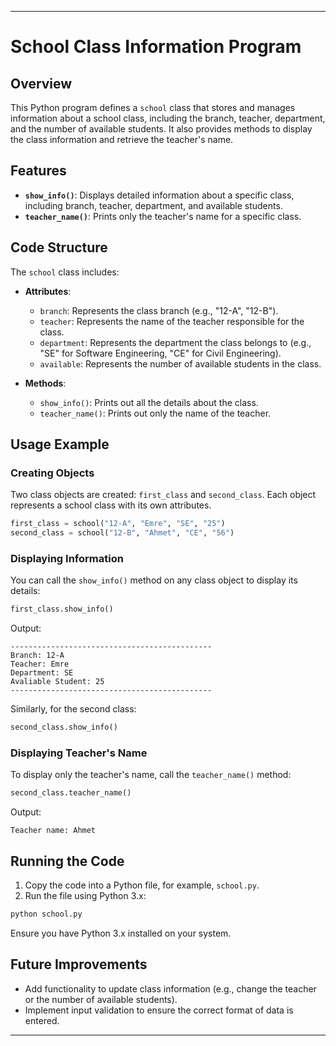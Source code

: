 
---

# School Class Information Program

## Overview

This Python program defines a `school` class that stores and manages information about a school class, including the branch, teacher, department, and the number of available students. It also provides methods to display the class information and retrieve the teacher's name.

## Features

- **`show_info()`**: Displays detailed information about a specific class, including branch, teacher, department, and available students.
- **`teacher_name()`**: Prints only the teacher's name for a specific class.

## Code Structure

The `school` class includes:
- **Attributes**:
  - `branch`: Represents the class branch (e.g., "12-A", "12-B").
  - `teacher`: Represents the name of the teacher responsible for the class.
  - `department`: Represents the department the class belongs to (e.g., "SE" for Software Engineering, "CE" for Civil Engineering).
  - `available`: Represents the number of available students in the class.

- **Methods**:
  - `show_info()`: Prints out all the details about the class.
  - `teacher_name()`: Prints out only the name of the teacher.

## Usage Example

### Creating Objects

Two class objects are created: `first_class` and `second_class`. Each object represents a school class with its own attributes.

```python
first_class = school("12-A", "Emre", "SE", "25")
second_class = school("12-B", "Ahmet", "CE", "56")
```

### Displaying Information

You can call the `show_info()` method on any class object to display its details:

```python
first_class.show_info()
```

Output:
```
---------------------------------------------
Branch: 12-A
Teacher: Emre
Department: SE
Avaliable Student: 25
---------------------------------------------
```

Similarly, for the second class:
```python
second_class.show_info()
```

### Displaying Teacher's Name

To display only the teacher's name, call the `teacher_name()` method:

```python
second_class.teacher_name()
```

Output:
```
Teacher name: Ahmet
```

## Running the Code

1. Copy the code into a Python file, for example, `school.py`.
2. Run the file using Python 3.x:

```bash
python school.py
```

Ensure you have Python 3.x installed on your system.

## Future Improvements

- Add functionality to update class information (e.g., change the teacher or the number of available students).
- Implement input validation to ensure the correct format of data is entered.

---

